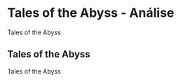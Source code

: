 ---
---

# Tales of the Abyss - Análise

Tales of the Abyss

## Tales of the Abyss

Tales of the Abyss
